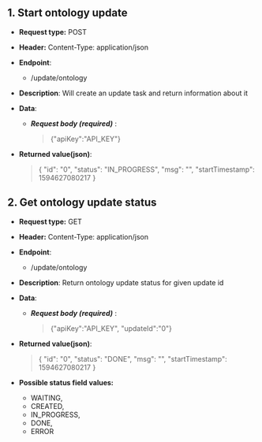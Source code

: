 
## 1. Start ontology update

 - **Request type:** POST
 - **Header:** Content-Type: application/json
 - **Endpoint**:
	 - /update/ontology 
 - **Description**: Will create an update task and return information about it
 - **Data**: 
	 - ***Request body  (required)*** :
		> {"apiKey":"API_KEY"} 
		
 - **Returned value(json)**:

	>{
	 > "id": "0",
	 > "status": "IN_PROGRESS",
	  >"msg": "",
	  >"startTimestamp": 1594627080217
	>}

## 2. Get ontology update status

 - **Request type:** GET 
 - **Header:** Content-Type: application/json
 - **Endpoint**:
	 - /update/ontology 
 - **Description**: Return ontology update status for given update id 
 - **Data**: 
	 - ***Request body  (required)*** :
		> {"apiKey":"API_KEY", "updateId":"0"} 
		
 - **Returned value(json)**:

	>{
	 > "id": "0",
	 > "status": "DONE",
	  >"msg": "",
	  >"startTimestamp": 1594627080217
	>}
	
- **Possible status field values:**
	- WAITING, 
	- CREATED, 
	- IN_PROGRESS, 
	- DONE, 
	- ERROR

